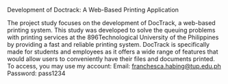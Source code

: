 Development of Doctrack: A Web-Based Printing Application

The project study focuses on the development of DocTrack, a web-based printing system. This study was developed to solve the queuing problems with printing services at the 896Technological University of the Philippines by providing a fast and reliable printing system. DocTrack is specifically made for students and employees as it offers a wide range of features that would allow users to conveniently have their files and documents printed. 
To access, you may use my account: 
Email: franchesca.habing@tup.edu.ph
Password: pass1234
